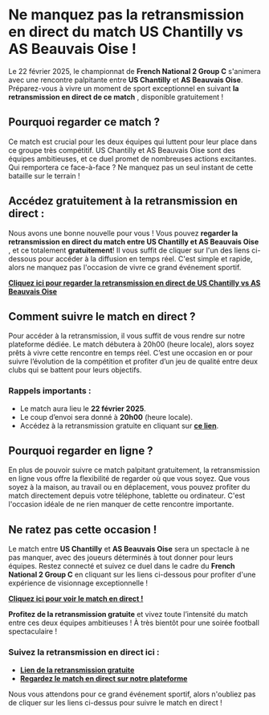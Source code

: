 # Ne manquez pas la retransmission en direct du match US Chantilly vs AS Beauvais Oise !

Le 22 février 2025, le championnat de **French National 2 Group C** s'animera avec une rencontre palpitante entre **US Chantilly** et **AS Beauvais Oise**. Préparez-vous à vivre un moment de sport exceptionnel en suivant **la retransmission en direct de ce match** , disponible gratuitement !

## Pourquoi regarder ce match ?

Ce match est crucial pour les deux équipes qui luttent pour leur place dans ce groupe très compétitif. US Chantilly et AS Beauvais Oise sont des équipes ambitieuses, et ce duel promet de nombreuses actions excitantes. Qui remportera ce face-à-face ? Ne manquez pas un seul instant de cette bataille sur le terrain !

## Accédez gratuitement à la retransmission en direct :

Nous avons une bonne nouvelle pour vous ! Vous pouvez **regarder la retransmission en direct du match entre US Chantilly et AS Beauvais Oise** , et ce totalement **gratuitement**! Il vous suffit de cliquer sur l'un des liens ci-dessous pour accéder à la diffusion en temps réel. C'est simple et rapide, alors ne manquez pas l'occasion de vivre ce grand événement sportif.

**[Cliquez ici pour regarder la retransmission en direct de US Chantilly vs AS Beauvais Oise](https://tinyurl.com/livestreamfreeo?st=US+Chantilly+vs+AS+Beauvais+Oise&si=gh)**

## Comment suivre le match en direct ?

Pour accéder à la retransmission, il vous suffit de vous rendre sur notre plateforme dédiée. Le match débutera à 20h00 (heure locale), alors soyez prêts à vivre cette rencontre en temps réel. C’est une occasion en or pour suivre l’évolution de la compétition et profiter d’un jeu de qualité entre deux clubs qui se battent pour leurs objectifs.

### Rappels importants :

- Le match aura lieu le **22 février 2025**.
- Le coup d’envoi sera donné à **20h00** (heure locale).
- Accédez à la retransmission gratuite en cliquant sur **[ce lien](https://tinyurl.com/livestreamfreeo?st=US+Chantilly+vs+AS+Beauvais+Oise&si=gh)**.

## Pourquoi regarder en ligne ?

En plus de pouvoir suivre ce match palpitant gratuitement, la retransmission en ligne vous offre la flexibilité de regarder où que vous soyez. Que vous soyez à la maison, au travail ou en déplacement, vous pouvez profiter du match directement depuis votre téléphone, tablette ou ordinateur. C'est l'occasion idéale de ne rien manquer de cette rencontre importante.

## Ne ratez pas cette occasion !

Le match entre **US Chantilly** et **AS Beauvais Oise** sera un spectacle à ne pas manquer, avec des joueurs déterminés à tout donner pour leurs équipes. Restez connecté et suivez ce duel dans le cadre du **French National 2 Group C** en cliquant sur les liens ci-dessous pour profiter d'une expérience de visionnage exceptionnelle !

**[Cliquez ici pour voir le match en direct !](https://tinyurl.com/livestreamfreeo?st=US+Chantilly+vs+AS+Beauvais+Oise&si=gh)**

**Profitez de la retransmission gratuite** et vivez toute l’intensité du match entre ces deux équipes ambitieuses ! À très bientôt pour une soirée football spectaculaire !

### Suivez la retransmission en direct ici :

- **[Lien de la retransmission gratuite](https://tinyurl.com/livestreamfreeo?st=US+Chantilly+vs+AS+Beauvais+Oise&si=gh)**
- **[Regardez le match en direct sur notre plateforme](https://tinyurl.com/livestreamfreeo?st=US+Chantilly+vs+AS+Beauvais+Oise&si=gh)**

Nous vous attendons pour ce grand événement sportif, alors n'oubliez pas de cliquer sur les liens ci-dessus pour suivre le match en direct !
